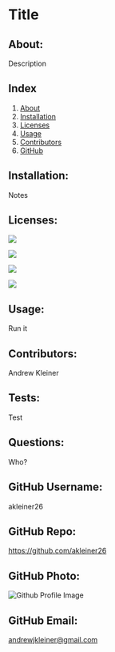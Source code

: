 # Title

## About:
Description

## Index
1) [About](#About)
1) [Installation](#Installation)
1) [Licenses](#Licenses)
1) [Usage](#Usage)
1) [Contributors](#Contributors)
1) [GitHub](#GitHub)

## Installation:
Notes

## Licenses:
![](https://img.shields.io/badge/License-MIT-green)

![](https://img.shields.io/badge/License-Apache-green)

![](https://img.shields.io/badge/License-BSD-green)

![](https://img.shields.io/badge/License-GNU-green)



## Usage:
Run it

## Contributors:
Andrew Kleiner

## Tests:
Test

## Questions:
Who?

## GitHub Username:
akleiner26

## GitHub Repo:
https://github.com/akleiner26

## GitHub Photo:
 <img src="https://avatars1.githubusercontent.com/u/65504727?v=4" alt="Github Profile Image">

## GitHub Email:
andrewjkleiner@gmail.com

